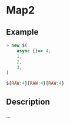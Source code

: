 # Map2

## Example
```js
> new $(
    async {}=> 4,
    1,
    2,
    3,
)

${RAW:4}{RAW:4}{RAW:4}
```

## Description
…
